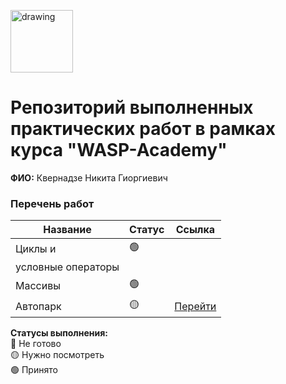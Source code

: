 <a href="https://wasp-academy.com"><img src="https://wasp-academy.com/Resources/wasp-logo.png" alt="drawing" width="100"/></a>

# Репозиторий выполненных практических работ в рамках курса "WASP-Academy"
**ФИО:** Квернадзе Никита Гиоргиевич

### Перечень работ

Название          | Статус | Ссылка
------------------|--------|--------
Циклы и           | 🟢    |
условные операторы|        |
Массивы           | 🟢    |
Автопарк          | 🟡    | <a href="https://github.com/vdetstvepil/wasp-homework/tree/master/Autopark">Перейти</a>


**Статусы выполнения:** <br>
🔴 Не готово <br>
🟡 Нужно посмотреть <br>
🟢 Принято <br>
